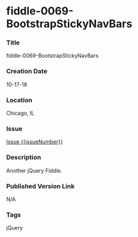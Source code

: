 fiddle-0069-BootstrapStickyNavBars
======

### Title

fiddle-0069-BootstrapStickyNavBars


### Creation Date

10-17-18


### Location

Chicago, IL


### Issue

[Issue {{issueNumber}}](https://github.com/bradyhouse/house/issues/{{issueNumber}})

### Description

Another jQuery Fiddle.


### Published Version Link

N/A


### Tags

jQuery
